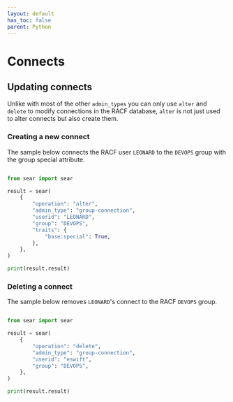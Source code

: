 ```yaml
---
layout: default
has_toc: false
parent: Python
---
```



# Connects

## Updating connects

Unlike with most of the other `admin_types` you can only use `alter` and `delete` to modify connections in the RACF database, `alter` is not just used to alter connects but also create them.

### Creating a new connect

The sample below connects the RACF user `LEONARD` to the `DEVOPS` group with the group special attribute.

```python

from sear import sear

result = sear(
    {
        "operation": "alter",
        "admin_type": "group-connection",
        "userid": "LEONARD",
        "group": "DEVOPS",
        "traits": {
            "base:special": True,
        },
    },
)

print(result.result)
```

### Deleting a connect

The sample below removes `LEONARD`'s connect to the RACF `DEVOPS` group.

```python

from sear import sear

result = sear(
    {
        "operation": "delete",
        "admin_type": "group-connection",
        "userid": "eswift",
        "group": "DEVOPS",
    },
)

print(result.result)
```
